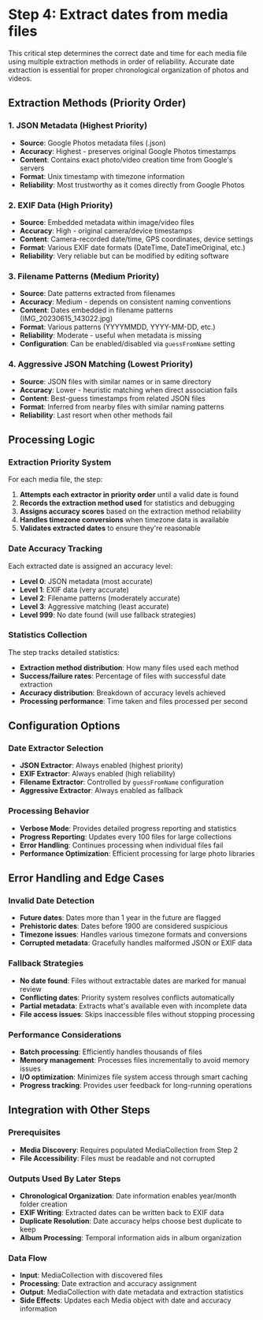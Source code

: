 # Step 4: Extract dates from media files

This critical step determines the correct date and time for each media file using multiple extraction methods in order of reliability. Accurate date extraction is essential for proper chronological organization of photos and videos.

## Extraction Methods (Priority Order)

### 1. JSON Metadata (Highest Priority)
- **Source**: Google Photos metadata files (.json)
- **Accuracy**: Highest - preserves original Google Photos timestamps
- **Content**: Contains exact photo/video creation time from Google's servers
- **Format**: Unix timestamp with timezone information
- **Reliability**: Most trustworthy as it comes directly from Google Photos

### 2. EXIF Data (High Priority)
- **Source**: Embedded metadata within image/video files
- **Accuracy**: High - original camera/device timestamps
- **Content**: Camera-recorded date/time, GPS coordinates, device settings
- **Format**: Various EXIF date formats (DateTime, DateTimeOriginal, etc.)
- **Reliability**: Very reliable but can be modified by editing software

### 3. Filename Patterns (Medium Priority)
- **Source**: Date patterns extracted from filenames
- **Accuracy**: Medium - depends on consistent naming conventions
- **Content**: Dates embedded in filename patterns (IMG_20230615_143022.jpg)
- **Format**: Various patterns (YYYYMMDD, YYYY-MM-DD, etc.)
- **Reliability**: Moderate - useful when metadata is missing
- **Configuration**: Can be enabled/disabled via `guessFromName` setting

### 4. Aggressive JSON Matching (Lowest Priority)
- **Source**: JSON files with similar names or in same directory
- **Accuracy**: Lower - heuristic matching when direct association fails
- **Content**: Best-guess timestamps from related JSON files
- **Format**: Inferred from nearby files with similar naming patterns
- **Reliability**: Last resort when other methods fail

## Processing Logic

### Extraction Priority System
For each media file, the step:
1. **Attempts each extractor in priority order** until a valid date is found
2. **Records the extraction method used** for statistics and debugging
3. **Assigns accuracy scores** based on the extraction method reliability
4. **Handles timezone conversions** when timezone data is available
5. **Validates extracted dates** to ensure they're reasonable

### Date Accuracy Tracking
Each extracted date is assigned an accuracy level:
- **Level 0**: JSON metadata (most accurate)
- **Level 1**: EXIF data (very accurate)
- **Level 2**: Filename patterns (moderately accurate)
- **Level 3**: Aggressive matching (least accurate)
- **Level 999**: No date found (will use fallback strategies)

### Statistics Collection
The step tracks detailed statistics:
- **Extraction method distribution**: How many files used each method
- **Success/failure rates**: Percentage of files with successful date extraction
- **Accuracy distribution**: Breakdown of accuracy levels achieved
- **Processing performance**: Time taken and files processed per second

## Configuration Options

### Date Extractor Selection
- **JSON Extractor**: Always enabled (highest priority)
- **EXIF Extractor**: Always enabled (high reliability)
- **Filename Extractor**: Controlled by `guessFromName` configuration
- **Aggressive Extractor**: Always enabled as fallback

### Processing Behavior
- **Verbose Mode**: Provides detailed progress reporting and statistics
- **Progress Reporting**: Updates every 100 files for large collections
- **Error Handling**: Continues processing when individual files fail
- **Performance Optimization**: Efficient processing for large photo libraries

## Error Handling and Edge Cases

### Invalid Date Detection
- **Future dates**: Dates more than 1 year in the future are flagged
- **Prehistoric dates**: Dates before 1900 are considered suspicious
- **Timezone issues**: Handles various timezone formats and conversions
- **Corrupted metadata**: Gracefully handles malformed JSON or EXIF data

### Fallback Strategies
- **No date found**: Files without extractable dates are marked for manual review
- **Conflicting dates**: Priority system resolves conflicts automatically
- **Partial metadata**: Extracts what's available even with incomplete data
- **File access issues**: Skips inaccessible files without stopping processing

### Performance Considerations
- **Batch processing**: Efficiently handles thousands of files
- **Memory management**: Processes files incrementally to avoid memory issues
- **I/O optimization**: Minimizes file system access through smart caching
- **Progress tracking**: Provides user feedback for long-running operations

## Integration with Other Steps

### Prerequisites
- **Media Discovery**: Requires populated MediaCollection from Step 2
- **File Accessibility**: Files must be readable and not corrupted

### Outputs Used By Later Steps
- **Chronological Organization**: Date information enables year/month folder creation
- **EXIF Writing**: Extracted dates can be written back to EXIF data
- **Duplicate Resolution**: Date accuracy helps choose best duplicate to keep
- **Album Processing**: Temporal information aids in album organization

### Data Flow
- **Input**: MediaCollection with discovered files
- **Processing**: Date extraction and accuracy assignment
- **Output**: MediaCollection with date metadata and extraction statistics
- **Side Effects**: Updates each Media object with date and accuracy information